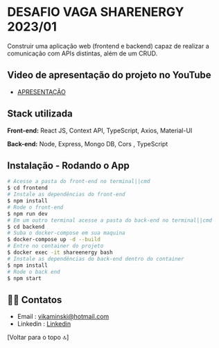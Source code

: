 # DESAFIO VAGA SHARENERGY 2023/01


Construir uma aplicação web (frontend e backend) capaz de realizar a comunicação com APIs distintas, além de um CRUD.

## Video de apresentação do projeto no YouTube

- [APRESENTAÇÃO](https://www.youtube.com/watch?v=X_Lm9xv1Zhc) <img width='10' src='https://emojipedia-us.s3.amazonaws.com/content/2020/04/05/yt.png' />

## Stack utilizada

**Front-end:** React JS, Context API, TypeScript, Axios, Material-UI

**Back-end:** Node, Express, Mongo DB, Cors , TypeScript


## Instalação - Rodando o App

```bash
# Acesse a pasta do front-end no terminal||cmd
$ cd frontend
# Instale as dependências do front-end
$ npm install 
# Rode o front-end
$ npm run dev
# Em um outro terminal acesse a pasta do back-end no terminal||cmd
$ cd backend
# Suba o docker-compose em sua maquina
$ docker-compose up -d --build
# Entre no container do projeto
$ docker exec -it shareenergy bash
# Instale as dependências do back-end dentro do container
$ npm install 
# Rode o back end
$ npm start
```

## 🧑‍💻 Contatos

- Email : vikaminski@hotmail.com
- Linkedin :  [Linkedin](https://www.linkedin.com/in/vinicius-kaminski-63102b209/)

[Voltar para o topo 🔝]